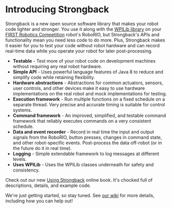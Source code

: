 # Introducing Strongback

Strongback is a new open source software library that makes your robot code lighter and stronger. You use it along with the [WPILib library](https://wpilib.screenstepslive.com/s/4485/m/13809) on your [FIRST Robotics Competition](http://www.usfirst.org/roboticsprograms/frc) robot's RoboRIO, but Strongback's APIs and functionality mean you need less code to do more. Plus, Strongback makes it easier for you to test your code without robot hardware and can record real-time data while you operate your robot for later post-processing.

* **Testable** - Test more of your robot code on development machines without requiring any real robot hardware.
* **Simple API** - Uses powerful language features of Java 8 to reduce and simplify code while retaining flexibility.
* **Hardware abstractions** - Abstractions for common actuators, sensors, user controls, and other devices make it easy to use hardware implementations on the real robot and mock implementations for testing.
* **Execution framework** - Run multiple functions on a fixed schedule on a separate thread. Very precise and accurate timing is suitable for control systems.
* **Command framework** - An improved, simplified, and testable command framework that reliably executes commands on a very consistent schedule.
* **Data and event recorder** - Record in real time the input and output signals from the RoboRIO, button presses, changes in command state, and other robot-specific events. Post-process the data off-robot (or in the future do it in real time).
* **Logging** - Simple extendable framework to log messages at different levels.
* **Uses WPILib** - Uses the WPILib classes underneath for safety and consistency.

Check out our new [Using Strongback](https://www.gitbook.com/book/strongback/using-strongback/) online book. It's chocked full of descriptions, details, and example code.

We're just getting started, so stay tuned. See [our wiki](https://github.com/strongback/strongback-java/wiki) for more details, including how you can help out!
